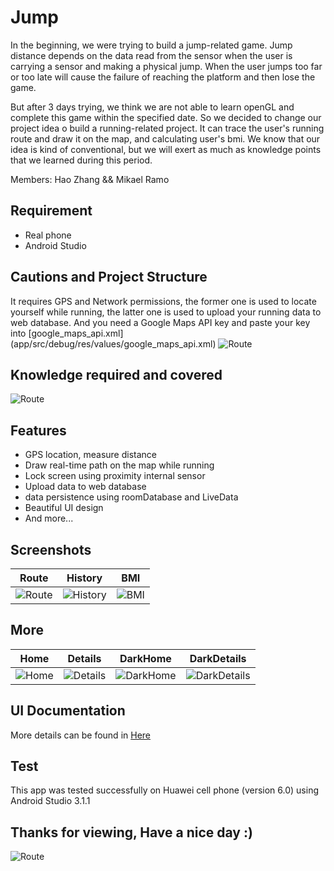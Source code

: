 # Jump
In the beginning, we were trying to build a jump-related game. Jump distance depends on the data read from the sensor when the user is carrying a sensor and making a physical jump. When the user jumps too far or too late will cause the failure of reaching the platform and then lose the game.

But after 3 days trying, we think we are not able to learn openGL and complete this game within the specified date. So we decided to change our project idea o build a running-related project. It can trace the user's running route and draw it on the map, and calculating user's bmi. We know that our idea is kind of conventional, but we will exert as much as knowledge points that we learned during this period.

Members:
Hao Zhang && Mikael Ramo

## Requirement
- Real phone
- Android Studio

## Cautions and Project Structure
It requires GPS and Network permissions, the former one is used to locate yourself while running, the latter one is used to upload your running data to web database. And you need a Google Maps API key and paste your key into [google_maps_api.xml] (app/src/debug/res/values/google_maps_api.xml)
![Route](https://i.imgur.com/y9e5Pyx.png)

## Knowledge required and covered
![Route](https://i.imgur.com/9L9ta0N.png)

## Features
- GPS location, measure distance
- Draw real-time path on the map while running
- Lock screen using proximity internal sensor
- Upload data to web database
- data persistence using roomDatabase and LiveData
- Beautiful UI design
- And more...

## Screenshots
|                    Route                     |                  History               |                  BMI               |   
| ------------------------------------------- |--------------------------------------------|--------------------------------------------|
|![Route](https://i.imgur.com/OosAF8W.png)     |![History](https://i.imgur.com/94w2f4m.png)|![BMI](https://i.imgur.com/48yRGJe.png)|

## More
|                    Home                    |                  Details                   |                  DarkHome               |                  DarkDetails               |      
| ------------------------------------------- |--------------------------------------------|-----------------------------------------|-----------------------------------------|
|![Home](https://i.imgur.com/PJMS5N7.png)     |![Details](https://i.imgur.com/GYc5eC4.png) |![DarkHome](https://i.imgur.com/drVDn7c.png)|![DarkDetails](https://i.imgur.com/nLltlAS.png)|

## UI Documentation
More details can be found in [Here](https://drive.google.com/drive/u/1/folders/1Pis_Fp-WW-sY4XwzR1-8VR4oKVCQva-k?usp=sharing)

## Test
This app was tested successfully on Huawei cell phone (version 6.0) using Android Studio 3.1.1

## Thanks for viewing, Have a nice day :)
![Route](https://i.imgur.com/npIjq1g.jpg)
